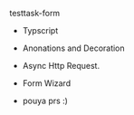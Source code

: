 testtask-form

- Typscript
- Anonations and Decoration
- Async Http Request.
- Form Wizard

- pouya prs :)

